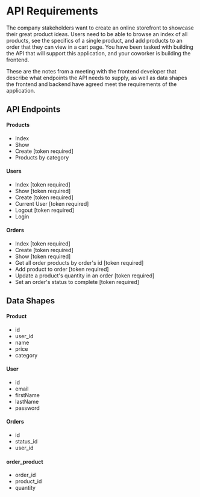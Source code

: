 # API Requirements

The company stakeholders want to create an online storefront to showcase their great product ideas. Users need to be able to browse an index of all products, see the specifics of a single product, and add products to an order that they can view in a cart page. You have been tasked with building the API that will support this application, and your coworker is building the frontend.

These are the notes from a meeting with the frontend developer that describe what endpoints the API needs to supply, as well as data shapes the frontend and backend have agreed meet the requirements of the application.

## API Endpoints

#### Products

- Index
- Show
- Create [token required]
- Products by category

#### Users

- Index [token required]
- Show [token required]
- Create [token required]
- Current User [token required]
- Logout [token required]
- Login

#### Orders

- Index [token required]
- Create [token required]
- Show [token required]
- Get all order products by order's id [token required]
- Add product to order [token required]
- Update a product's quantity in an order [token required]
- Set an order's status to complete [token required]

## Data Shapes

#### Product

- id
- user_id
- name
- price
- category

#### User

- id
- email
- firstName
- lastName
- password

#### Orders

- id
- status_id
- user_id

#### order_product

- order_id
- product_id
- quantity

